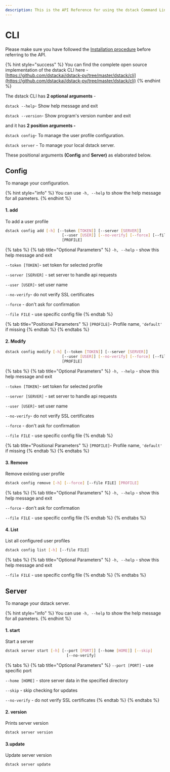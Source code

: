 ```yaml
---
description: This is the API Reference for using the dstack Command Line Tool.
---
```


# CLI

Please make sure you have followed the [Installation procedure](../open-source/installation.md) before referring to the API.

{% hint style="success" %}
You can find the complete open source implementation of the dstack CLI here -[https://github.com/dstackai/dstack-py/tree/master/dstack/cli](https://github.com/dstackai/dstack-py/tree/master/dstack/cli)
{% endhint %}

The dstack CLI has **2 optional arguments** - 

`dstack --help`- Show help message and exit

`dstack --version`- Show program's version number and exit

and it has **2 position arguments -** 

`dstack config`- To manage the user profile configuration.

`dstack server` - To manage your local dstack server.

These positional arguments **\(Config** and **Server\)** as elaborated below.

## Config

To manage your configuration.

{% hint style="info" %}
You can use `-h, --help` to show the help message for all pameters.
{% endhint %}

#### 1. add

To add a user profile

```bash
dstack config add [-h] [--token [TOKEN]] [--server [SERVER]]
                         [--user [USER]] [--no-verify] [--force] [--file FILE]
                         [PROFILE]
```

{% tabs %}
{% tab title="Optional Parameters" %}
`-h, --help`  - show this help message and exit

`--token [TOKEN]`- set token for selected profile

`--server [SERVER]` - set server to handle api requests

`--user [USER]`- set user name

`--no-verify`- do not verify SSL certificates

`--force` - don't ask for confirmation

`--file FILE` - use specific config file
{% endtab %}

{% tab title="Positional Parameters" %}
`[PROFILE]`- Profile name, `'default'` if missing
{% endtab %}
{% endtabs %}

#### 2. Modify

```bash
dstack config modify [-h] [--token [TOKEN]] [--server [SERVER]]
                         [--user [USER]] [--no-verify] [--force] [--file FILE]
                         [PROFILE]
```

{% tabs %}
{% tab title="Optional Parameters" %}
`-h, --help`  - show this help message and exit

`--token [TOKEN]`- set token for selected profile

`--server [SERVER]` - set server to handle api requests

`--user [USER]`- set user name

`--no-verify`- do not verify SSL certificates

`--force` - don't ask for confirmation

`--file FILE` - use specific config file
{% endtab %}

{% tab title="Positional Parameters" %}
`[PROFILE]`- Profile name, `'default'` if missing
{% endtab %}
{% endtabs %}

#### 3. Remove

Remove existing user profile

```bash
dstack config remove [-h] [--force] [--file FILE] [PROFILE]
```

{% tabs %}
{% tab title="Optional Parameters" %}
`-h, --help`  - show this help message and exit

`--force` - don't ask for confirmation

`--file FILE` - use specific config file
{% endtab %}
{% endtabs %}

#### 4. List

List all configured user profiles

```bash
dstack config list [-h] [--file FILE] 
```

{% tabs %}
{% tab title="Optional Parameters" %}
`-h, --help`  - show this help message and exit

`--file FILE` - use specific config file
{% endtab %}
{% endtabs %}

## Server

To manage your dstack server.

{% hint style="info" %}
You can use `-h, --help` to show the help message for all pameters.
{% endhint %}

#### 1. start

Start a server

```bash
dstack server start [-h] [--port [PORT]] [--home [HOME]] [--skip]
                           [--no-verify]
```

{% tabs %}
{% tab title="Optional Parameters" %}
`--port [PORT]` -  use specific port

`--home [HOME]` - store server data in the specified directory

`--skip` - skip checking for updates

`--no-verify`  - do not verify SSL certificates
{% endtab %}
{% endtabs %}

#### 2. version

Prints server version

```bash
dstack server version 
```

#### 3.update

Update server version

```bash
dstack server update 
```

